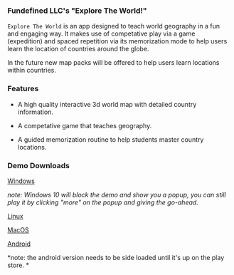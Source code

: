 ### Fundefined LLC's "Explore The World!"

`Explore The World` is an app designed to teach world geography in a fun and engaging way.
It makes use of competative play via a game (expedition) and spaced repetition via its memorization mode to help users
learn the location of countries around the globe.

In the future new map packs will be offered to help users learn locations within countries.

### Features

   - A high quality interactive 3d world map with detailed country information.
    
   - A competative game that teaches geography.
    
   - A guided memorization routine to help students master country locations.

### Demo Downloads

[Windows](https://github.com/fundefined-llc/Explore-The-World/raw/master/builds/windows/Explore%20The%20World.exe)

*note: Windows 10 will block the demo and show you a popup, you can still play it by clicking "more" on the popup and giving the go-ahead.*

[Linux](https://github.com/fundefined-llc/Explore-The-World/raw/master/builds/linux/Explore%20The%20World.x86_64)

[MacOS](https://github.com/fundefined-llc/Explore-The-World/raw/master/builds/MacOS/Explore%20The%20World.zip)

[Android](https://github.com/fundefined-llc/Explore-The-World/raw/master/builds/android/Explore%20The%20World.apk)

*note: the android version needs to be side loaded until it's up on the play store. *
